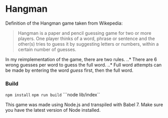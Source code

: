 # Hangman

Definition of the Hangman game taken from Wikepedia:
>Hangman is a paper and pencil guessing game for two or more players. One player thinks of a word, phrase or sentence and the other(s) tries to guess it by suggesting letters or numbers, within a certain number of guesses.

In my reimplementation of the game, there are two rules.
..* There are 6 wrong guesses per word to guess the full word.
..* Full word attempts can be made by entering the word _guess_ first, then the full word.

### Build
```npm install```
```npm run build```
```node lib/index``

This game was made using Node.js and transpiled with Babel 7. Make sure you have the latest version of Node installed.